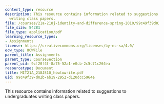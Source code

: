 ```yaml
---
content_type: resource
description: This resource contains information related to suggestions to undergraduates
  writing class papers.
file: /courses/21a-218j-identity-and-difference-spring-2010/99c49f39d02bab192952d120dcc5964e_MIT21A_218JS10_howtowrite.pdf
file_size: 84281
file_type: application/pdf
learning_resource_types:
- Assignments
license: https://creativecommons.org/licenses/by-nc-sa/4.0/
ocw_type: OCWFile
parent_title: Assignments
parent_type: CourseSection
parent_uid: 9cf20f4f-8a75-52a1-e0cb-2c5c71c264ea
resourcetype: Document
title: MIT21A_218JS10_howtowrite.pdf
uid: 99c49f39-d02b-ab19-2952-d120dcc5964e
---
```

This resource contains information related to suggestions to undergraduates writing class papers.